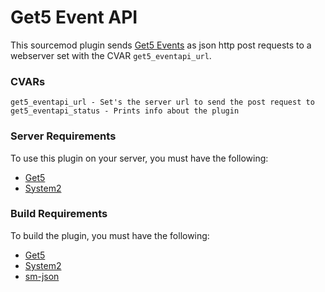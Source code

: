 # Get5 Event API

This sourcemod plugin sends [Get5 Events](https://github.com/splewis/get5/wiki/Event-logs) as json http post requests to a webserver set with the CVAR `get5_eventapi_url`.

### CVARs
```
get5_eventapi_url - Set's the server url to send the post request to
get5_eventapi_status - Prints info about the plugin
```

### Server Requirements
    
To use this plugin on your server, you must have the following:

- [Get5](https://github.com/splewis/get5)
- [System2](https://github.com/dordnung/System2)

### Build Requirements

To build the plugin, you must have the following:

- [Get5](https://github.com/splewis/get5)
- [System2](https://github.com/dordnung/System2)
- [sm-json](https://github.com/clugg/sm-json)
